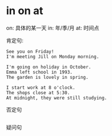# in on at

on: 具体的某一天
in: 年/季/月
at: 时间点



肯定句:
```text
See you on Friday!
I'm meeting Jill on Monday morning.

I'm going on holiday in October.
Emma left school in 1993.
The garden is lovely in spring.

I start work at 8 o'clock.
The shops close at 5:30.
At midnight, they were still studying.
```


否定句
```text

```


疑问句
```text

```